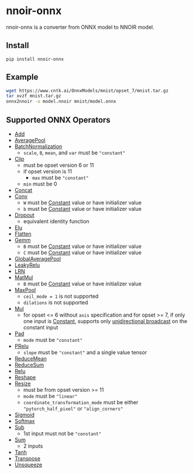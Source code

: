 # nnoir-onnx

nnoir-onnx is a converter from ONNX model to NNOIR model.

## Install

```
pip install nnoir-onnx
```

## Example

~~~~bash
wget https://www.cntk.ai/OnnxModels/mnist/opset_7/mnist.tar.gz
tar xvzf mnist.tar.gz
onnx2nnoir -o model.nnoir mnist/model.onnx
~~~~

## Supported ONNX Operators

* [Add](https://github.com/onnx/onnx/blob/master/docs/Operators.md#Add)
* [AveragePool](https://github.com/onnx/onnx/blob/master/docs/Operators.md#AveragePool)
* [BatchNormalization](https://github.com/onnx/onnx/blob/master/docs/Operators.md#BatchNormalization)
    * `scale`, `B`, `mean`, and `var` must be `"constant"`
* [Clip](https://github.com/onnx/onnx/blob/master/docs/Operators.md#Clip)
    * must be opset version 6 or 11
    * if opset version is 11
      * `max` must be `"constant"`
    * `min` must be 0
* [Concat](https://github.com/onnx/onnx/blob/master/docs/Operators.md#Concat)
* [Conv](https://github.com/onnx/onnx/blob/master/docs/Operators.md#Conv)
    * `W` must be [Constant](https://github.com/onnx/onnx/blob/master/docs/Operators.md#Constant) value or have initializer value
    * `b` must be [Constant](https://github.com/onnx/onnx/blob/master/docs/Operators.md#Constant) value or have initializer value
* [Dropout](https://github.com/onnx/onnx/blob/master/docs/Operators.md#Dropout)
    * equivalent identity function
* [Elu](https://github.com/onnx/onnx/blob/master/docs/Operators.md#Elu)
* [Flatten](https://github.com/onnx/onnx/blob/master/docs/Operators.md#Flatten)
* [Gemm](https://github.com/onnx/onnx/blob/master/docs/Operators.md#Gemm)
    * `B` must be [Constant](https://github.com/onnx/onnx/blob/master/docs/Operators.md#Constant) value or have initializer value
    * `C` must be [Constant](https://github.com/onnx/onnx/blob/master/docs/Operators.md#Constant) value or have initializer value
* [GlobalAveragePool](https://github.com/onnx/onnx/blob/master/docs/Operators.md#GlobalAveragePool)
* [LeakyRelu](https://github.com/onnx/onnx/blob/master/docs/Operators.md#LeakyRelu)
* [LRN](https://github.com/onnx/onnx/blob/master/docs/Operators.md#LRN)
* [MatMul](https://github.com/onnx/onnx/blob/master/docs/Operators.md#MatMul)
    * `B` must be [Constant](https://github.com/onnx/onnx/blob/master/docs/Operators.md#Constant) value or have initializer value
* [MaxPool](https://github.com/onnx/onnx/blob/master/docs/Operators.md#MaxPool)
    * `ceil_mode = 1` is not supported
    * `dilations` is not supported
* [Mul](https://github.com/onnx/onnx/blob/master/docs/Operators.md#Mul)
    * for opset <= 6 without `axis` specification and for opset >= 7, if only one input is [Constant](https://github.com/onnx/onnx/blob/master/docs/Operators.md#Constant), supports only [unidirectional broadcast](https://github.com/onnx/onnx/blob/master/docs/Broadcasting.md#unidirectional-broadcasting) on the constant input
* [Pad](https://github.com/onnx/onnx/blob/master/docs/Operators.md#Pad)
    * `mode` must be `"constant"`
* [PRelu](https://github.com/onnx/onnx/blob/master/docs/Operators.md#PRelu)
    * `slope` must be `"constant"` and a single value tensor
* [ReduceMean](https://github.com/onnx/onnx/blob/master/docs/Operators.md#reducemean)
* [ReduceSum](https://github.com/onnx/onnx/blob/master/docs/Operators.md#reducesum)
* [Relu](https://github.com/onnx/onnx/blob/master/docs/Operators.md#Relu)
* [Reshape](https://github.com/onnx/onnx/blob/master/docs/Operators.md#Reshape)
* [Resize](https://github.com/onnx/onnx/blob/master/docs/Operators.md#Resize)
    * must be from opset version >= 11
    * `mode` must be `"linear"`
    * `coordinate_transformation_mode` must be either `"pytorch_half_pixel"` or `"align_corners"`
* [Sigmoid](https://github.com/onnx/onnx/blob/master/docs/Operators.md#Sigmoid)
* [Softmax](https://github.com/onnx/onnx/blob/master/docs/Operators.md#Softmax)
* [Sub](https://github.com/onnx/onnx/blob/master/docs/Operators.md#Sub)
    * 1st input must not be `"constant"`
* [Sum](https://github.com/onnx/onnx/blob/master/docs/Operators.md#Sum)
    * 2 inputs
* [Tanh](https://github.com/onnx/onnx/blob/master/docs/Operators.md#Tanh)
* [Transpose](https://github.com/onnx/onnx/blob/master/docs/Operators.md#Transpose)
* [Unsqueeze](https://github.com/onnx/onnx/blob/master/docs/Operators.md#Unsqueeze)
